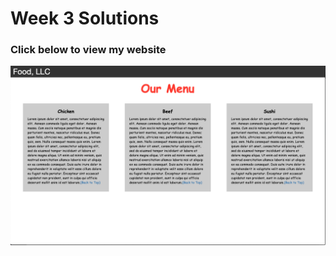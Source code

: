 # Week 3 Solutions

### Click below to view my website

<p align="center"> 
  <kbd>
  	<a href="https://harshitruwali.github.io/Coursera-HTML-CSS-and-Javascript-for-Web-Developers/Week%203/index.html" target="_blank">
		<img src="img.png"></img>
	</a>
  </kbd>
</p>
